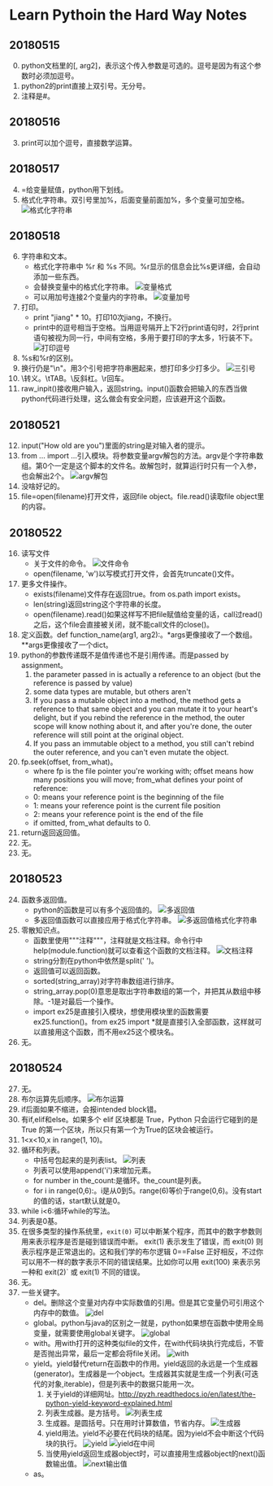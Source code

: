 # Learn Pythoin the Hard Way Notes

## 20180515
0. python文档里的[, arg2]，表示这个传入参数是可选的。逗号是因为有这个参数时必须加逗号。
1. python2的print直接上双引号。无分号。
2. 注释是#。

## 20180516
3. print可以加个逗号，直接数学运算。

## 20180517
4. =给变量赋值，python用下划线。
5. 格式化字符串。双引号里加%，后面变量前面加%，多个变量可加空格。
![格式化字符串](https://ws1.sinaimg.cn/large/e2989da6ly1fre3n9xu00j20g60163yd.jpg)

## 20180518
6. 字符串和文本。
    - 格式化字符串中 %r 和 %s 不同。%r显示的信息会比%s更详细，会自动添加一些东西。
    - 会替换变量中的格式化字符串。
    ![变量格式](https://ws1.sinaimg.cn/large/e2989da6ly1frfasvnd8sj20h1033mx3.jpg)
    - 可以用加号连接2个变量内的字符串。
    ![变量加号](https://ws1.sinaimg.cn/large/e2989da6ly1frfaugmzooj20bc02mq2s.jpg)
7. 打印。
    - print "jiang" * 10。打印10次jiang，不换行。
    - print中的逗号相当于空格。当用逗号隔开上下2行print语句时，2行print语句被视为同一行，中间有空格，多用于要打印的字太多，1行装不下。
    ![打印逗号](https://ws1.sinaimg.cn/large/e2989da6ly1frfhrlejm7j20mq029weh.jpg)
8. %s和%r的区别。
9. 换行仍是"\n"。用3个引号把字符串圈起来，想打印多少打多少。
![三引号](https://ws1.sinaimg.cn/large/e2989da6ly1frfi2t7f18j20e703saa2.jpg)
10. \转义。\tTAB。\\反斜杠。\r回车。
11. raw_inpit()接收用户输入，返回string。input()函数会把输入的东西当做python代码进行处理，这么做会有安全问题，应该避开这个函数。

## 20180521
12. input("How old are you")里面的string是对输入者的提示。
13. from ... import ...引入模块。将参数变量argv解包的方法。argv是个字符串数组。第0个一定是这个脚本的文件名。故解包时，就算运行时只有一个入参，也会解出2个。
![argv解包](https://ws1.sinaimg.cn/large/e2989da6ly1fritalyavcj20ek02et8k.jpg)
14. 没啥好记的。
15. file=open(filename)打开文件，返回file object。file.read()读取file object里的内容。

## 20180522
16. 读写文件
    - 关于文件的命令。
    ![文件命令](https://ws1.sinaimg.cn/large/e2989da6ly1frk5ede3yhj20hw04tdgp.jpg)
    - open(filename, 'w')以写模式打开文件，会首先truncate()文件。
17. 更多文件操作。
    - exists(filename)文件存在返回true。from os.path import exists。
    - len(string)返回string这个字符串的长度。
    - open(filename).read()如果这样写不把file赋值给变量的话，call过read()之后，这个file会直接被关闭，就不能call文件的close()。
18. 定义函数。def function_name(arg1, arg2):。*args更像接收了一个数组。**args更像接收了一个dict。
19. python的参数传递既不是值传递也不是引用传递。而是passed by assignment。
    1. the parameter passed in is actually a reference to an object (but the reference is passed by value)
    2. some data types are mutable, but others aren't
    3. If you pass a mutable object into a method, the method gets a reference to that same object and you can mutate it to your heart's delight, but if you rebind the reference in the method, the outer scope will know nothing about it, and after you're done, the outer reference will still point at the original object.
    4. If you pass an immutable object to a method, you still can't rebind the outer reference, and you can't even mutate the object.
20. fp.seek(offset, from_what)。
    - where fp is the file pointer you're working with; offset means how many positions you will move; from_what defines your point of reference:
    - 0: means your reference point is the beginning of the file
    - 1: means your reference point is the current file position
    - 2: means your reference point is the end of the file
    - if omitted, from_what defaults to 0.
21. return返回返回值。
22. 无。
23. 无。

## 20180523
24. 函数多返回值。
    - python的函数是可以有多个返回值的。
    ![多返回值](https://ws1.sinaimg.cn/large/e2989da6ly1frl1nzg797j20b3049glj.jpg)
    - 多返回值函数可以直接应用于格式化字符串。
    ![多返回值格式化字符串](https://ws1.sinaimg.cn/large/e2989da6ly1frl2hn6yfrj20i900oa9v.jpg)
25. 零散知识点。
    - 函数里使用"""注释"""，注释就是文档注释。命令行中help(module.function)就可以查看这个函数的文档注释。
    ![文档注释](https://ws1.sinaimg.cn/large/e2989da6ly1frl24bsszwj20bc023glg.jpg)
    - string分割在python中依然是split(' ')。
    - 返回值可以返回函数。
    - sorted(string_array)对字符串数组进行排序。
    - string_array.pop(0)意思是取出字符串数组的第一个，并把其从数组中移除。-1是对最后一个操作。
    - import ex25是直接引入模块，想使用模块里的函数需要ex25.function()。from ex25 import *就是直接引入全部函数，这样就可以直接用这个函数，而不用ex25这个模块名。
26. 无。

## 20180524
27. 无。
28. 布尔运算先后顺序。
![布尔运算](https://ws1.sinaimg.cn/large/e2989da6ly1frm6p7mvdyj20rr0ixwfe.jpg)
29. if后面如果不缩进，会报intended block错。
30. 有if,elif和else。如果多个 elif 区块都是 True，Python 只会运行它碰到的是 True 的第一个区块，所以只有第一个为True的区块会被运行。
31. 1<x<10,x in range(1, 10)。
32. 循环和列表。
    - 中括号包起来的是列表list。
    ![列表](https://ws1.sinaimg.cn/large/e2989da6ly1frmoanmr42j207b01mdfn.jpg)
    - 列表可以使用append('i')来增加元素。
    - for number in the_count:是循环。the_count是列表。
    - for i in range(0,6):。i是从0到5。range(6)等价于range(0,6)。没有start的值的话，start默认就是0。
33. while i<6:循环while的写法。
34. 列表是0基。
35. 在很多类型的操作系统里，``exit(0)`` 可以中断某个程序，而其中的数字参数则用来表示程序是否是碰到错误而中断。 exit(1) 表示发生了错误，而 exit(0) 则表示程序是正常退出的。这和我们学的布尔逻辑 0==False 正好相反，不过你可以用不一样的数字表示不同的错误结果。比如你可以用 exit(100) 来表示另一种和 exit(2)` 或 exit(1) 不同的错误。
36. 无。
37. 一些关键字。
    - del。删除这个变量对内存中实际数值的引用。但是其它变量仍可引用这个内存中的数值。
    ![del](https://ws1.sinaimg.cn/large/e2989da6ly1frnd6kbyczj20nv03taab.jpg)
    - global。python与java的区别之一就是，python如果想在函数中使用全局变量，就需要使用global关键字。
    ![global](https://ws1.sinaimg.cn/large/e2989da6ly1frndcfxfonj20o707zwew.jpg)
    - with。用with打开的这种类似file的文件，在with代码块执行完成后，不管是否抛出异常，最后一定都会将file关闭。
    ![with](https://ws1.sinaimg.cn/large/e2989da6ly1frndrqzcrgj20ac01jwec.jpg)
    - yield。yield替代return在函数中的作用。yield返回的永远是一个生成器(generator)。生成器是一个object。生成器其实就是生成一个列表(可迭代的对象,iterable)，但是列表中的数据只能用一次。
        1. 关于yield的详细网址。http://pyzh.readthedocs.io/en/latest/the-python-yield-keyword-explained.html
        2. 列表生成器。是方括号。
        ![列表生成](https://ws1.sinaimg.cn/large/e2989da6ly1frnespce8cj20b402o746.jpg)
        3. 生成器。是圆括号。只在用时计算数值，节省内存。
        ![生成器](https://ws1.sinaimg.cn/large/e2989da6ly1frnetroq2dj20cm02gq2v.jpg)
        4. yield用法。yield不必要在代码块的结尾。因为yield不会中断这个代码块的执行。
        ![yield](https://ws1.sinaimg.cn/large/e2989da6ly1frnevncv1ij208203ea9z.jpg)
        ![yield在中间](https://ws1.sinaimg.cn/large/e2989da6ly1frneyi62edj208b055746.jpg)
        5. 当使用yield返回生成器object时，可以直接用生成器object的next()函数输出值。
        ![next输出值](https://ws1.sinaimg.cn/large/e2989da6ly1frnf0hy5qej20cy0aj74g.jpg)
    - as。








